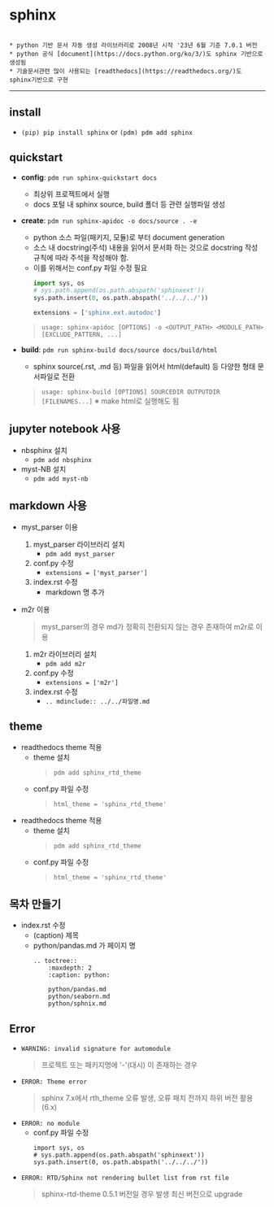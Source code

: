 # sphinx

```{note}

* python 기반 문서 자동 생성 라이브러리로 2008년 시작 '23년 6월 기준 7.0.1 버전
* python 공식 [document](https://docs.python.org/ko/3/)도 sphinx 기반으로 생성됨  
* 기술문서관련 많이 사용되는 [readthedocs](https://readthedocs.org/)도 sphinx기반으로 구현

```
-------

## install
- `(pip) pip install sphinx` or `(pdm) pdm add sphinx`

## quickstart
- **config**: `pdm run sphinx-quickstart docs`
    - 최상위 프로젝트에서 실행
    - docs 포털 내 sphinx source, build 폴더 등 관련 실행파일 생성

- **create**: `pdm run sphinx-apidoc -o docs/source . -e`
    - python 소스 파일(패키지, 모듈)로 부터 document generation
    - 소스 내 docstring(주석) 내용을 읽어서 문서화 하는 것으로 docstring 작성 규칙에 따라 주석을 작성해야 함.
    - 이를 위해서는 conf.py 파일 수정 필요
        ```python
        import sys, os
        # sys.path.append(os.path.abspath('sphinxext'))
        sys.path.insert(0, os.path.abspath('../../../'))

        extensions = ['sphinx.ext.autodoc']
        ```
    > `usage: sphinx-apidoc [OPTIONS] -o <OUTPUT_PATH> <MODULE_PATH> [EXCLUDE_PATTERN, ...]`

- **build**: `pdm run sphinx-build docs/source docs/build/html`
    - sphinx source(.rst, .md 등) 파일을 읽어서 html(default) 등 다양한 형태 문서파일로 전환
    > `usage: sphinx-build [OPTIONS] SOURCEDIR OUTPUTDIR [FILENAMES...]`
    > ※ make html로 실행해도 됨


## jupyter notebook 사용
- nbsphinx 설치
    - `pdm add nbsphinx`
- myst-NB 설치
    - `pdm add myst-nb`

## markdown 사용
- myst_parser 이용
    1. myst_parser 라이브러리 설치
        - `pdm add myst_parser`
    2. conf.py 수정
        - `extensions = ['myst_parser']`
    3. index.rst 수정
        - markdown 명 추가
- m2r 이용
    > myst_parser의 경우 md가 정확히 전환되지 않는 경우 존재하여 m2r로 이용
    
    1. m2r 라이브러리 설치
        - `pdm add m2r`
    2. conf.py 수정
        - `extensions = ['m2r']`
    3. index.rst 수정
        - `.. mdinclude:: ../../파일명.md`

## theme
- readthedocs theme 적용
    - theme 설치
        > `pdm add sphinx_rtd_theme`
    - conf.py 파일 수정
        > `html_theme = 'sphinx_rtd_theme'`
- readthedocs theme 적용
    - theme 설치
        > `pdm add sphinx_rtd_theme`
    - conf.py 파일 수정
        > `html_theme = 'sphinx_rtd_theme'`

## 목차 만들기
- index.rst 수정
    - (caption) 제목
    - python/pandas.md 가 페이지 명
        ```
        .. toctree::
            :maxdepth: 2
            :caption: python:

            python/pandas.md
            python/seaborn.md
            python/sphnix.md
        ```

## Error
- `WARNING: invalid signature for automodule`
    > 프로젝트 또는 패키지명에 '-'(대시) 이 존재하는 경우
- `ERROR: Theme error`
    > sphinx 7.x에서 rth_theme 오류 발생, 오류 패치 전까지 하위 버전 활용 (6.x)
- `ERROR: no module`
    - conf.py 파일 수정
        ```
        import sys, os
        # sys.path.append(os.path.abspath('sphinxext'))
        sys.path.insert(0, os.path.abspath('../../../'))
        ```
- `ERROR: RTD/Sphinx not rendering bullet list from rst file`
    > sphinx-rtd-theme 0.5.1 버전일 경우 발생 최신 버전으로 upgrade

